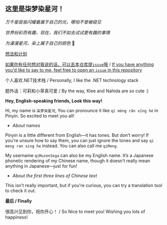 ## 这里是柒梦染星河！

_万千星辰皆闪耀着属于自己的光，哪怕不曾被窥见_

_世界纷彩而有趣，现在，我们不如去试试更有趣的事情_

_为漫漫星河，染上属于自己的颜色_ 🌟

[想法和计划](想法和计划.md)

[如果你有任何想对我说的话，可以去本仓库提`issue`哦](https://github.com/qiMuzenSeiga/qiMuzenSeiga/issues)
 / 
[If you have anything you'd like to say to me, feel free to open an `issue` in this repository](https://github.com/qiMuzenSeiga/qiMuzenSeiga/issues)


个人喜欢.NET技术栈  / Personally, I like the .NET technology stack


题外话：可莉和小草真可爱
 / 
By the way, Klee and Nahida are so cute :)

**Hey, English-speaking friends, Look this way!**


Hi, my name is `柒梦染星河`, You can pronounce it like `qī mèng rǎn xīng hé` in Pinyin. So excited to meet you all!

- _About names_

Pinyin is a little different from English—it has tones. But don’t worry! If you're unsure how to say them, you can just ignore the tones and say `qi meng ran xing he` instead. You can also call me `qiMeng`. 

My username `qiMuzenSega` can also be my English name. It’s a Japanese phonetic rendering of my Chinese name, though it doesn’t really mean anything in Japanese—just for fun!

- _About the first three lines of Chinese text_

This isn't really important, but if you're curious, you can try a translation tool to check it out.



**最后 / Finally** 

很高兴见到你，祝你开心！
 / 
So Nice to meet you! Wishing you lots of happiness!

